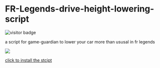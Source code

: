 # FR-Legends-drive-height-lowering-script

![visitor badge](https://visitor-badge.glitch.me/badge?page_id=Aydeniztr.FR-Legends-drive-height-lowering-script)

a script for game-guardian to lower your car more than ususal in fr legends

<img src="https://media.discordapp.net/attachments/805760699987918868/1003039437858537512/Screenshot_20220730-233948_Parallel_Space_64Bit_Support.jpg">

<a href="https://github.com/Aydeniztr/FR-Legends-drive-height-lowering-script/releases/download/v1.0.2/frlscript.lua">click to install the stcipt</a>
